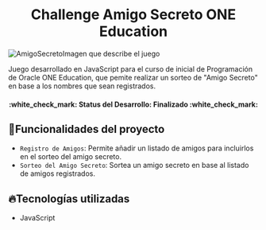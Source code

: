 <h1 align="center">Challenge Amigo Secreto ONE Education</h1>

![AmigoSecretoImagen que describe el juego](https://github.com/user-attachments/assets/3b7326ff-b2f4-4422-8d38-fb9975476e26)

Juego desarrollado en JavaScript para el curso de inicial de Programación de Oracle ONE Education, que pemite realizar un sorteo de "Amigo Secreto" en base a los nombres que sean registrados.

<h4 align="center">
:white_check_mark: Status del Desarrollo: Finalizado :white_check_mark:
</h4>

## :hammer:Funcionalidades del proyecto

- `Registro de Amigos`: Permite añadir un listado de amigos para incluirlos en el sorteo del amigo secreto.
- `Sorteo del Amigo Secreto`: Sortea un amigo secreto en base al listado de amigos registrados.

## :fire:Tecnologías utilizadas

- JavaScript
